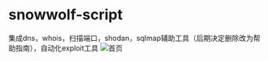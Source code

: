 # snowwolf-script
集成dns，whois，扫描端口，shodan，sqlmap辅助工具（后期决定删除改为帮助指南），自动化exploit工具
<img src="https://github.com/snowwolfmysql/snowwolf-script/tree/master/image/index.jpg"  alt="首页" />

